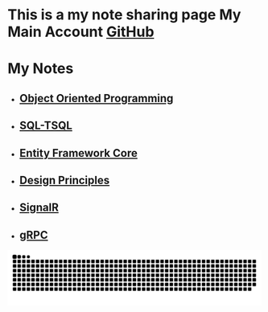 # This is a my note sharing page My Main Account [GitHub](https://github.com/musauyumaz)

# My Notes
- ## [Object Oriented Programming](https://github.com/musauyumaznotes/CSharp/blob/main/Gen%C3%A7ay%20Y%C4%B1ld%C4%B1z/%C3%96zel%20Ders%20Format%C4%B1nda%20A%E2%80%99dan%20Z%E2%80%99ye%20Nesne%20Tabanl%C4%B1%20Programlama%20E%C4%9Fitimi/ReadMe.md)
- ## [SQL-TSQL](https://github.com/musauyumaznotes/SQL/blob/main/Gen%C3%A7ay%20Y%C4%B1ld%C4%B1z/SQL%20Server%20ve%20T-SQL%20E%C4%9Fitimleri/ReadMe.md)
- ## [Entity Framework Core](https://github.com/musauyumaznotes/EntityFrameworkCore/blob/main/README.md)
- ## [Design Principles](https://github.com/musauyumaznotes/CSharp/blob/main/Gen%C3%A7ay%20Y%C4%B1ld%C4%B1z/DesignPrinciples/ReadMe.md)
- ## [SignalR](https://github.com/musauyumaznotes/CSharp/blob/main/Gen%C3%A7ay%20Y%C4%B1ld%C4%B1z/SignalR%20%C4%B0le%20Run%20Time%20Uygulama/ReadMe.md)
- ## [gRPC](https://github.com/musauyumaznotes/CSharp/blob/main/Gen%C3%A7ay%20Y%C4%B1ld%C4%B1z/gRPC%20K%C3%BCt%C3%BCphanesi/ReadMe.md)

![snake gif](https://github.com/musauyumaznotes/musauyumaznotes/blob/output/github-contribution-grid-snake.svg)
